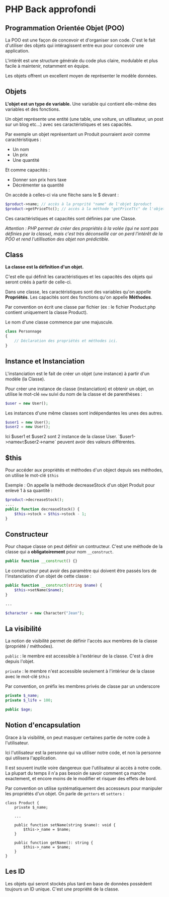 # PHP Back approfondi

## Programmation Orientée Objet (POO)

La POO est une façon de concevoir et d'organiser son code.
C'est le fait d'utiliser des objets qui intéragissent entre eux pour concevoir une application.

L'intérêt est une structure générale du code plus claire, modulable et plus facile à maintenir, notamment en équipe.

Les objets offrent un excellent moyen de représenter le modèle données.

## Objets

__L'objet est un type de variable.__
Une variable qui contient elle-même des variables et des fonctions.

Un objet représente une entité (une table, une voiture, un utilisateur, un post sur un blog etc...) avec ses caractéristiques et ses capacités.

Par exemple un objet représentant un Produit pourraient avoir comme caractéristiques : 
- Un nom
- Un prix
- Une quantité

Et comme capacités : 
- Donner son prix hors taxe
- Décrémenter sa quantité 

On accède à celles-ci via une flèche sans le $ devant : 

```php
$product->name; // accès à la proprité "name" de l'objet $product
$product->getPriceTtc(); // accès à la méthode "getPriceTtc" de l'objet $product
```

Ces caractéristiques et capacités sont définies par une Classe.

*Attention : PHP permet de créer des propriétés à la volée (qui ne sont pas définies par la classe), mais c'est très déconseillé car on perd l'intérêt de la POO et rend l'utillisation des objet non prédictible.*

## Class 

__La classe est la définition d'un objet.__

C'est elle qui définit les caractéristiques et les capacités des objets qui seront créés à partir de celle-ci.

Dans une classe, les caractéristiques sont des variables qu'on appelle __Propriétés__.
Les capacités sont des fonctions qu'on appelle __Méthodes__.

Par convention on écrit une classe par fichier (ex : le fichier Product.php contient uniquement la classe Product).

Le nom d'une classe commence par une majuscule.

```php
class Personnage
{
    // Déclaration des propriétés et méthodes ici.
}
```

## Instance et Instanciation

L'instanciation est le fait de créer un objet (une instance) à partir d'un modèle (la Classe).

Pour créer une instance de classe (instanciation) et obtenir un objet, on utilise le mot-clé `new` suivi du nom de la classe et de parenthèses : 
```php
$user = new User();
```

Les instances d'une même classes sont indépendantes les unes des autres.
```php
$user1 = new User();
$user2 = new User();
```
Ici $user1 et $user2 sont 2 instance de la classe User. `$user1->name` et `$user2->name` peuvent avoir des valeurs différentes.

## $this

Pour accéder aux propriétés et méthodes d'un object depuis ses méthodes, on utilise le mot-clé `$this` 

Exemple : 
On appelle la méthode decreaseStock d'un objet Produit pour enlevé 1 à sa quantité : 
```php
$product->decreaseStock();
....
public function decreaseStock() {
    $this->stock = $this->stock - 1;
}
```

## Constructeur

Pour chaque classe on peut définir un contructeur. C'est une méthode de la classe qui a __obligatoirement__ pour nom `__construct`.

```php
public function __construct() {}
```

Le constructeur peut avoir des paramètre qui doivent être passés lors de l'instanciation d'un objet de cette classe : 

```php
public function __construct(string $name) {
    $this->setName($name);
}

...

$character = new Character("Jean");

```

## La visibilité

La notion de visibilité permet de définir l'accès aux membres de la classe (propriété / méthodes).

`public` : le membre est accessible à l'extérieur de la classe. C'est à dire depuis l'objet.

`private` : le membre n'est accessible seulement à l'intérieur de la classe avec le mot-clé `$this`

Par convention, on préfix les membres privés de classe par un underscore
```php
private $_name;
private $_life = 100;

public $age;
```

## Notion d'encapsulation

Grace à la visibilité, on peut masquer certaines partie de notre code à l'utilisateur. 

Ici l'utilisateur est la personne qui va utiliser notre code, et non la personne qui utilisera l'application.

Il est souvent inutile voire dangereux que l'utilisateur ai accès à notre code. La plupart du temps il n'a pas besoin de savoir comment ça marche exactement, et encore moins de le modifier et risquer des effets de bord.

Par convention on utilise systématiquement des accesseurs pour manipuler les propriétés d'un objet. On parle de `getters` et `setters` : 

```
class Product {
    private $_name;

    ...

    public function setName(string $name): void {
        $this->_name = $name;
    }

    public function getName(): string {
        $this->_name = $name;
    }
}
```

## Les ID

Les objets qui seront stockés plus tard en base de données possèdent toujours un ID unique. C'est une propriété de la classe.
